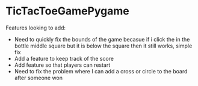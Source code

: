 # TicTacToeGamePygame

Features looking to add:
   - Need to quickly fix the bounds of the game becasue if i click the in the bottle middle square but it is below the square then it still works, simple fix
   - Add a feature to keep track of the score
   - Add feature so that players can restart
   - Need to fix the problem where I can add a cross or circle to the board after someone won
